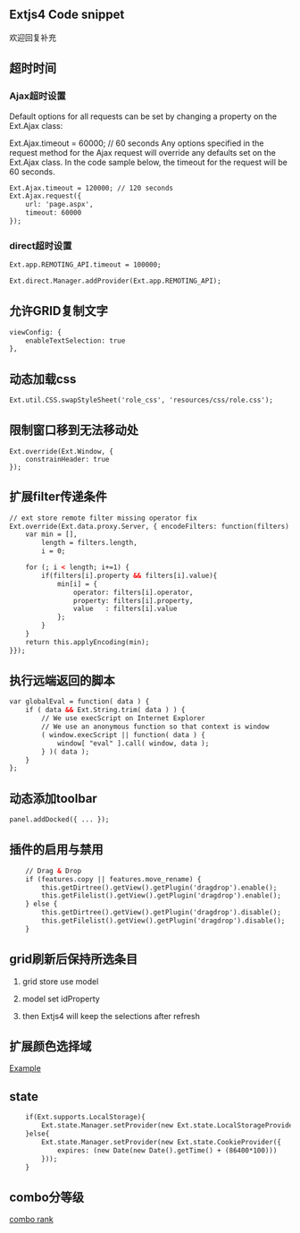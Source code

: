 ## Extjs4 Code snippet

欢迎回复补充

## 超时时间

### Ajax超时设置
Default options for all requests can be set by changing a property on the Ext.Ajax class:

Ext.Ajax.timeout = 60000; // 60 seconds
Any options specified in the request method for the Ajax request will override any defaults set on the Ext.Ajax class. In the code sample below, the timeout for the request will be 60 seconds.

```html
Ext.Ajax.timeout = 120000; // 120 seconds
Ext.Ajax.request({
    url: 'page.aspx',
    timeout: 60000
});
```


### direct超时设置

```html
Ext.app.REMOTING_API.timeout = 100000;

Ext.direct.Manager.addProvider(Ext.app.REMOTING_API);
```


## 允许GRID复制文字

```html
viewConfig: {
    enableTextSelection: true
},
```


## 动态加载css

```html
Ext.util.CSS.swapStyleSheet('role_css', 'resources/css/role.css');
```

## 限制窗口移到无法移动处

```
Ext.override(Ext.Window, {
    constrainHeader: true
});
```

## 扩展filter传递条件

```html
// ext store remote filter missing operator fix
Ext.override(Ext.data.proxy.Server, { encodeFilters: function(filters) {
    var min = [],
        length = filters.length,
        i = 0;

    for (; i < length; i+=1) {
        if(filters[i].property && filters[i].value){
            min[i] = {
                operator: filters[i].operator,
                property: filters[i].property,
                value   : filters[i].value
            };
        }
    }
    return this.applyEncoding(min);
}});
```


## 执行远端返回的脚本

```html
var globalEval = function( data ) {
    if ( data && Ext.String.trim( data ) ) {
        // We use execScript on Internet Explorer
        // We use an anonymous function so that context is window
        ( window.execScript || function( data ) {
            window[ "eval" ].call( window, data );
        } )( data );
    }
};
```

## 动态添加toolbar

```html
panel.addDocked({ ... });
```


## 插件的启用与禁用

```html
    // Drag & Drop
    if (features.copy || features.move_rename) {
        this.getDirtree().getView().getPlugin('dragdrop').enable();
        this.getFilelist().getView().getPlugin('dragdrop').enable();
    } else {
        this.getDirtree().getView().getPlugin('dragdrop').disable();
        this.getFilelist().getView().getPlugin('dragdrop').disable();
    }
```


## grid刷新后保持所选条目

1. grid store use model

2. model set idProperty

3. then Extjs4 will keep the selections after refresh


## 扩展颜色选择域

[Example](http://runjs.cn/code/sglofcih)


## state

```html
    if(Ext.supports.LocalStorage){
        Ext.state.Manager.setProvider(new Ext.state.LocalStorageProvider());
    }else{
        Ext.state.Manager.setProvider(new Ext.state.CookieProvider({
            expires: (new Date(new Date().getTime() + (86400*100)))
        }));
    }
```

## combo分等级

[combo rank](http://runjs.cn/code/rcmc4qms)
